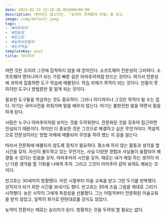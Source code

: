 ```yaml
---
date: 2023-02-22 23:18:28.862000+00:00
description: 데이비드 엡스타인, 『늦깍이 천재들의 비밀』을 읽고
image: /img/default.jpeg
tags:
- '#아마추어'
- '#전문성'
- '#반고흐'
- '#늦깍이전환자'
- '#도구학습'
templateKey: post
title: 아마추어
---
```


어떤 것은 오히려 그것에 집착하지 않을 때 얻어진다. 소프트웨어 전문성이 그러하다. 소프트웨어 엔지니어가 되는 가장 빠른 길은 아마추어처럼 만드는 것이다. 여기서 전문성에 과하게 집중하면 도구 학습에 매몰된다. 학습 자체가 목적이 되는 것이다. 만들지 못하지만 도구나 방법론만 잘 알게 되는 것이다. 

필요한 도구들을 학습하는 것도 중요하다. 그러나 어디까지나 그것은 목적이 될 수는 없다. 아기는 국어사전을 외워가며 말을 배우지 않는다. 아기는 불완전한 말을 하면서 말을 하게 된다.

사람은 누구나 아마추어처럼 보이는 것을 두려워한다. 전문화된 것을 갖추어 접근하면 안심되기 때문이다.  하지만 더 중요한 것은 그것으로 해결하고 싶은 무언가이다. 역설적으로 전문성이라는 방법 자체에 매몰되어 무엇을 하려 했는 지 길을 잃는다.

따라서 전문화에 매몰되지 않도록 장치가 필요하다. 평소에 하지 않는 활동과 생각을 할 시간을 갖자. 자신이 몰두하고 있는 무언가는, 사실 다양한 경험과 사실들이 융합되어 해결될 수 있다는 믿음을 갖자. 아마추어의 시간을 갖자. 때로는 내가 매일 하는 생각이 아닌 다른 생각을 할 기회를 나에게 주자. 그리고 그것이 아마추어 같아 보여도 해보는 것이다.

반고흐는 30세까지 방황했다. 어린 시절부터 미술 교육을 받고 그만 두기를 반복했다. 성직자가 되기 위한 시간을 보내기도 했다. 반고흐는 30세 즈음 그림을 제대로 그리기 시작했다. 늦은 시작이 그에게 독창성을 선물했다. 그는 어릴적부터 전문화된 미술교육을  받지 않았고, 일찍히 화가로 탄탄대로를 걷지도 않았다.

늦깍이 전환자는 때로는 승리자가 된다. 방황하는 것을 두려워 할 필요는 없다.